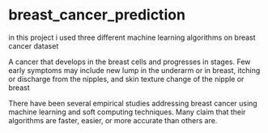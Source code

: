# breast_cancer_prediction
in this project i used three different machine learning algorithms on breast cancer dataset

A cancer that develops in the breast cells and progresses in stages. Few early symptoms may include new lump in the underarm or in breast, itching or discharge from the nipples, and skin texture change of the nipple or breast

There have been several empirical studies addressing breast cancer using machine learning and soft computing techniques. Many claim that their algorithms are faster, easier, or more accurate than others are.
